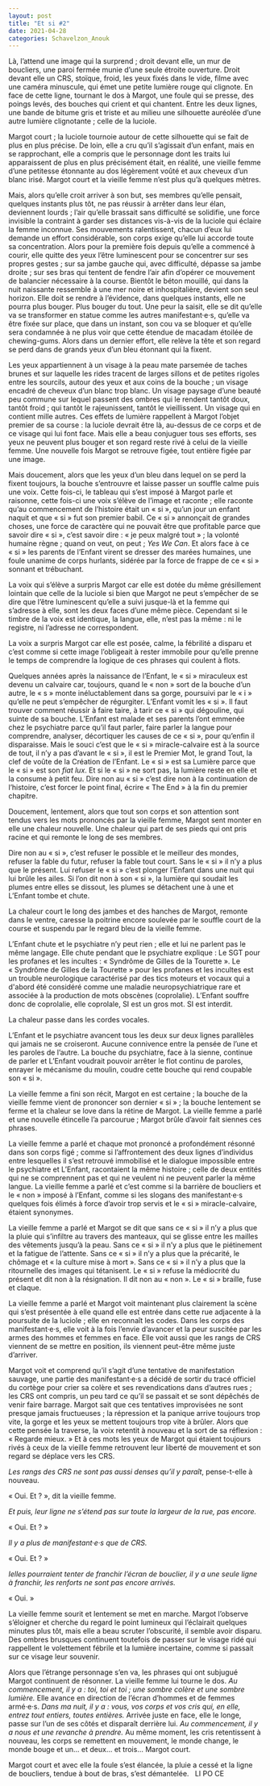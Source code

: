```yaml
---
layout: post
title: "Et si #2"
date: 2021-04-28
categories: Schavelzon_Anouk
---
```


Là, l’attend une image qui la surprend ; droit devant elle, un mur de boucliers, une paroi fermée munie d’une seule étroite ouverture. Droit devant elle un CRS, stoïque, froid, les yeux fixés dans le vide, filme avec une caméra minuscule, qui émet une petite lumière rouge qui clignote. En face de cette ligne, tournant le dos à Margot, une foule qui se presse, des poings levés, des bouches qui crient et qui chantent. Entre les deux lignes, une bande de bitume gris et triste et au milieu une silhouette auréolée d’une autre lumière clignotante ; celle de la luciole.

Margot court ; la luciole tournoie autour de cette silhouette qui se fait de plus en plus précise. De loin, elle a cru qu’il s’agissait d’un enfant, mais en se rapprochant, elle a compris que le personnage dont les traits lui apparaissent de plus en plus précisément était, en réalité, une vieille femme d’une petitesse étonnante au dos légèrement voûté et aux cheveux d’un blanc irisé. Margot court et la vieille femme n’est plus qu’à quelques mètres.

Mais, alors qu’elle croit arriver à son but, ses membres qu’elle pensait, quelques instants plus tôt, ne pas réussir à arrêter dans leur élan, deviennent lourds ; l’air qu’elle brassait sans difficulté se solidifie, une force invisible la contraint à garder ses distances vis-à-vis de la luciole qui éclaire la femme inconnue. Ses mouvements ralentissent, chacun d’eux lui demande un effort considérable, son corps exige qu’elle lui accorde toute sa concentration. Alors pour la première fois depuis qu’elle a commencé à courir, elle quitte des yeux l’être luminescent pour se concentrer sur ses propres gestes ; sur sa jambe gauche qui, avec difficulté, dépasse sa jambe droite ; sur ses bras qui tentent de fendre l’air afin d’opérer ce mouvement de balancier nécessaire à la course. Bientôt le béton mouillé, qui dans la nuit naissante ressemble à une mer noire et inhospitalière, devient son seul horizon. Elle doit se rendre à l’évidence, dans quelques instants, elle ne pourra plus bouger. Plus bouger du tout. Une peur la saisit, elle se dit qu’elle va se transformer en statue comme les autres manifestant·e·s, qu’elle va être fixée sur place, que dans un instant, son cou va se bloquer et qu’elle sera condamnée à ne plus voir que cette étendue de macadam étoilée de chewing-gums. Alors dans un dernier effort, elle relève la tête et son regard se perd dans de grands yeux d’un bleu étonnant qui la fixent.

Les yeux appartiennent à un visage à la peau mate parsemée de taches brunes et sur laquelle les rides tracent de larges sillons et de petites rigoles entre les sourcils, autour des yeux et aux coins de la bouche ; un visage encadré de cheveux d’un blanc trop blanc. Un visage paysage d’une beauté peu commune sur lequel passent des ombres qui le rendent tantôt doux, tantôt froid ; qui tantôt le rajeunissent, tantôt le vieillissent. Un visage qui en contient mille autres. Ces effets de lumière rappellent à Margot l’objet premier de sa course : la luciole devrait être là, au-dessus de ce corps et de ce visage qui lui font face. Mais elle a beau conjuguer tous ses efforts, ses yeux ne peuvent plus bouger et son regard reste rivé à celui de la vieille femme. Une nouvelle fois Margot se retrouve figée, tout entière figée par une image.

Mais doucement, alors que les yeux d’un bleu dans lequel on se perd la fixent toujours, la bouche s’entrouvre et laisse passer un souffle calme puis une voix. Cette fois-ci, le tableau qui s’est imposé à Margot parle et raisonne, cette fois-ci une voix s’élève de l’image et raconte ; elle raconte qu’au commencement de l’histoire était un « si », qu’un jour un enfant naquit et que « si » fut son premier babil. Ce « si » annonçait de grandes choses, une force de caractère qui ne pouvait être que profitable parce que savoir dire « si », c’est savoir dire : « je peux malgré tout » ; la volonté humaine règne ; quand on veut, on peut ; *Yes We Can*. Et alors face à ce « si » les parents de l’Enfant virent se dresser des marées humaines, une foule unanime de corps hurlants, sidérée par la force de frappe de ce « si » sonnant et trébuchant. 

La voix qui s’élève a surpris Margot car elle est dotée du même grésillement lointain que celle de la luciole si bien que Margot ne peut s’empêcher de se dire que l’être luminescent qu’elle a suivi jusque-là et la femme qui s’adresse à elle, sont les deux faces d’une même pièce. Cependant si le timbre de la voix est identique, la langue, elle, n’est pas la même : ni le registre, ni l’adresse ne correspondent.

La voix a surpris Margot car elle est posée, calme, la fébrilité a disparu et c’est comme si cette image l’obligeait à rester immobile pour qu’elle prenne le temps de comprendre la logique de ces phrases qui coulent à flots.

Quelques années après la naissance de l’Enfant, le « si » miraculeux est devenu un calvaire car, toujours, quand le « non » sort de la bouche d’un autre, le « s » monte inéluctablement dans sa gorge, poursuivi par le « i » qu’elle ne peut s’empêcher de régurgiter. L’Enfant vomit les « si ». Il faut trouver comment réussir à faire taire, à tarir ce « si » qui dégouline, qui suinte de sa bouche. L’Enfant est malade et ses parents l’ont emmenée chez le psychiatre parce qu’il faut parler, faire parler la langue pour comprendre, analyser, décortiquer les causes de ce « si », pour qu’enfin il disparaisse. Mais le souci c’est que le « si » miracle-calvaire est à la source de tout, il n’y a pas d’avant le « si », il est le Premier Mot, le grand Tout, la clef de voûte de la Création de l’Enfant. Le « si » est sa Lumière parce que le « si » est son *fiat lux*. Et si le « si » ne sort pas, la lumière reste en elle et la consume à petit feu. Dire non au « si » c’est dire non à la continuation de l’histoire, c’est forcer le point final, écrire « The End » à la fin du premier chapitre.

Doucement, lentement, alors que tout son corps et son attention sont tendus vers les mots prononcés par la vieille femme, Margot sent monter en elle une chaleur nouvelle. Une chaleur qui part de ses pieds qui ont pris racine et qui remonte le long de ses membres.

Dire non au « si », c’est refuser le possible et le meilleur des mondes, refuser la fable du futur, refuser la fable tout court. Sans le « si » il n’y a plus que le présent. Lui refuser le « si » c’est plonger l’Enfant dans une nuit qui lui brûle les ailes. Si l’on dit non à son « si », la lumière qui soudait les plumes entre elles se dissout, les plumes se détachent une à une et L’Enfant tombe et chute. 

La chaleur court le long des jambes et des hanches de Margot, remonte dans le ventre, caresse la poitrine encore soulevée par le souffle court de la course et suspendu par le regard bleu de la vieille femme.

L’Enfant chute et le psychiatre n’y peut rien ; elle et lui ne parlent pas le même langage. Elle chute pendant que le psychiatre explique : Le SGT pour les profanes et les incultes : « Syndrôme de Gilles de la Tourette ». Le « Syndrôme de Gilles de la Tourette » pour les profanes et les incultes est un trouble neurologique caractérisé par des tics moteurs et vocaux qui a d'abord été considéré comme une maladie neuropsychiatrique rare et associée à la production de mots obscènes (coprolalie). L’Enfant souffre donc de coprolalie, elle coprolale, SI est un gros mot. SI est interdit. 

La chaleur passe dans les cordes vocales.

L’Enfant et le psychiatre avancent tous les deux sur deux lignes parallèles qui jamais ne se croiseront. Aucune connivence entre la pensée de l’une et les paroles de l’autre. La bouche du psychiatre, face à la sienne, continue de parler et L’Enfant voudrait pouvoir arrêter le flot continu de paroles, enrayer le mécanisme du moulin, coudre cette bouche qui rend coupable son « si ».

La vieille femme a fini son récit, Margot en est certaine ; la bouche de la vieille femme vient de prononcer son dernier « si » ; la bouche lentement se ferme et la chaleur se love dans la rétine de Margot. La vieille femme a parlé et une nouvelle étincelle l’a parcourue ; Margot brûle d’avoir fait siennes ces phrases.

La vieille femme a parlé et chaque mot prononcé a profondément résonné dans son corps figé ; comme si l’affrontement des deux lignes d’individus entre lesquelles il s’est retrouvé immobilisé et le dialogue impossible entre le psychiatre et L’Enfant, racontaient la même histoire ; celle de deux entités qui ne se comprennent pas et qui ne veulent ni ne peuvent parler la même langue. La vieille femme a parlé et c’est comme si la barrière de boucliers et le « non » imposé à l’Enfant, comme si les slogans des manifestant·e·s quelques fois élimés à force d’avoir trop servis et le « si » miracle-calvaire, étaient synonymes.

La vieille femme a parlé et Margot se dit que sans ce « si » il n’y a plus que la pluie qui s’infiltre au travers des manteaux, qui se glisse entre les mailles des vêtements jusqu’à la peau. Sans ce « si » il n’y a plus que le piétinement et la fatigue de l’attente. Sans ce « si » il n’y a plus que la précarité, le chômage et « la culture mise à mort ». Sans ce « si » il n’y a plus que la ritournelle des images qui tétanisent. Le « si » refuse la médiocrité du présent et dit non à la résignation. Il dit non au « non ». Le « si » braille, fuse et claque.

La vieille femme a parlé et Margot voit maintenant plus clairement la scène qui s’est présentée à elle quand elle est entrée dans cette rue adjacente à la poursuite de la luciole ; elle en reconnaît les codes. Dans les corps des manifestant·e·s, elle voit à la fois l’envie d’avancer et la peur suscitée par les armes des hommes et femmes en face. Elle voit aussi que les rangs de CRS viennent de se mettre en position, ils viennent peut-être même juste d’arriver.

Margot voit et comprend qu’il s’agit d’une tentative de manifestation sauvage, une partie des manifestant·e·s a décidé de sortir du tracé officiel du cortège pour crier sa colère et ses revendications dans d’autres rues ; les CRS ont compris, un peu tard ce qu’il se passait et se sont dépêchés de venir faire barrage. Margot sait que ces tentatives improvisées ne sont presque jamais fructueuses ; la répression et la panique arrive toujours trop vite, la gorge et les yeux se mettent toujours trop vite à brûler. Alors que cette pensée la traverse, la voix retentit à nouveau et la sort de sa réflexion : « Regarde mieux. » Et à ces mots les yeux de Margot qui étaient toujours rivés à ceux de la vieille femme retrouvent leur liberté de mouvement et son regard se déplace vers les CRS.

*Les rangs des CRS ne sont pas aussi denses qu’il y paraît*, pense-t-elle à nouveau.

« Oui. Et ? », dit la vieille femme.

*Et puis, leur ligne ne s’étend pas sur toute la largeur de la rue, pas encore.*

« Oui. Et ? »

*Il y a plus de manifestant·e·s que de CRS.*

« Oui. Et ? »

*Ielles pourraient tenter de franchir l’écran de bouclier, il y a une seule ligne à franchir, les renforts ne sont pas encore arrivés.*

« Oui. »

La vieille femme sourit et lentement se met en marche. Margot l’observe s’éloigner et cherche du regard le point lumineux qui l’éclairait quelques minutes plus tôt, mais elle a beau scruter l’obscurité, il semble avoir disparu. Des ombres brusques continuent toutefois de passer sur le visage ridé qui rappellent le volettement fébrile et la lumière incertaine, comme si passait sur ce visage leur souvenir.

Alors que l’étrange personnage s’en va, les phrases qui ont subjugué Margot continuent de résonner. La vieille femme lui tourne le dos. *Au commencement, il y a : toi, toi et toi ; une sombre colère et une sombre lumière.* Elle avance en direction de l’écran d’hommes et de femmes armé·e·s. *Dans ma nuit, il y a : vous, vos corps et vos cris qui, en elle, entrez tout entiers, toutes entières.* Arrivée juste en face, elle le longe, passe sur l’un de ses côtés et disparaît derrière lui. *Au commencement, il y a nous et une revanche à prendre.* Au même moment, les cris retentissent à nouveau, les corps se remettent en mouvement, le monde change, le monde bouge et un... et deux... et trois... Margot court.

Margot court et avec elle la foule s’est élancée, la pluie a cessé et la ligne de boucliers, tendue à bout de bras, s’est démantelée.
 
LI PO CE
